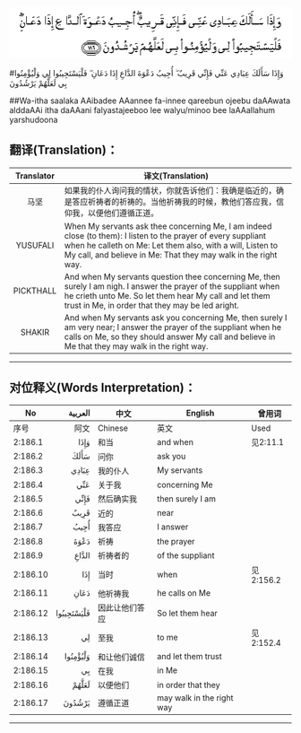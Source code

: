 ![002:186](images/002_186.gif)

#وَإِذَا سَأَلَكَ عِبَادِي عَنِّي فَإِنِّي قَرِيبٌ ۖ أُجِيبُ دَعْوَةَ الدَّاعِ إِذَا دَعَانِ ۖ فَلْيَسْتَجِيبُوا لِي وَلْيُؤْمِنُوا بِي لَعَلَّهُمْ يَرْشُدُونَ 

##Wa-itha saalaka AAibadee AAannee fa-innee qareebun ojeebu daAAwata alddaAAi itha daAAani falyastajeeboo lee walyu/minoo bee laAAallahum yarshudoona 

## 翻译(Translation)：

| Translator | 译文(Translation)                                            |
| :--------: | ------------------------------------------------------------ |
|    马坚    | 如果我的仆人询问我的情状，你就告诉他们：我确是临近的，确是答应祈祷者的祈祷的。当他祈祷我的时候，教他们答应我，信仰我，以便他们遵循正道。 |
|  YUSUFALI  | When My servants ask thee concerning Me, I am indeed close (to them): I listen to the prayer of every suppliant when he calleth on Me: Let them also, with a will, Listen to My call, and believe in Me: That they may walk in the right way. |
| PICKTHALL  | And when My servants question thee concerning Me, then surely I am nigh. I answer the prayer of the suppliant when he crieth unto Me. So let them hear My call and let them trust in Me, in order that they may be led aright. |
|   SHAKIR   | And when My servants ask you concerning Me, then surely I am very near; I answer the prayer of the suppliant when he calls on Me, so they should answer My call and believe in Me that they may walk in the right way. |

---

## 对位释义(Words Interpretation)：

| No   | العربية | 中文    | English | 曾用词 |
| ---- | ------: | ------- | ------- | ------ |
| 序号 |    阿文 | Chinese | 英文    | Used   |
| 2:186.1  | وَإِذَا       | 和当           | and when                  | 见2:11.1  |
| 2:186.2  | سَأَلَكَ       | 问你           | ask you                   |           |
| 2:186.3  | عِبَادِي      | 我的仆人       | My servants               |           |
| 2:186.4  | عَنِّي        | 关于我         | concerning Me             |           |
| 2:186.5  | فَإِنِّي       | 然后确实我     | then surely I am          |           |
| 2:186.6  | قَرِيبٌ       | 近的           | near                      |           |
| 2:186.7  | أُجِيبُ       | 我答应         | I answer                  |           |
| 2:186.8  | دَعْوَةَ       | 祈祷           | the prayer                |           |
| 2:186.9  | الدَّاعِ      | 祈祷者的       | of the suppliant          |           |
| 2:186.10 | إِذَا        | 当时           | when                      | 见2:156.2 |
| 2:186.11 | دَعَانِ       | 他祈祷我       | he calls on Me            |           |
| 2:186.12 | فَلْيَسْتَجِيبُوا | 因此让他们答应 | So let them hear          |           |
| 2:186.13 | لِي         | 至我           | to me                     | 见2:152.4 |
| 2:186.14 | وَلْيُؤْمِنُوا   | 和让他们诚信   | and let them trust        |           |
| 2:186.15 | بِي         | 在我           | in Me                     |           |
| 2:186.16 | لَعَلَّهُمْ      | 以便他们       | in order that they        |           |
| 2:186.17 | يَرْشُدُونَ     | 遵循正道       | may walk in the right way |           |

---
